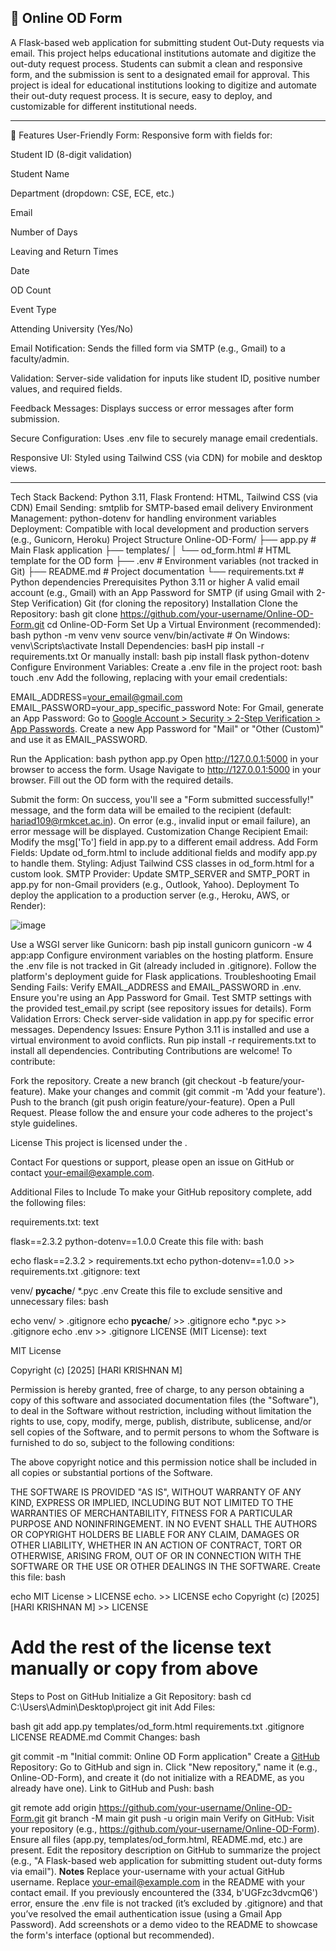 📝 Online OD Form
-----
A Flask-based web application for submitting student Out-Duty requests via email.
This project helps educational institutions automate and digitize the out-duty request process. Students can submit a clean and responsive form, and the submission is sent to a designated email for approval.
This project is ideal for educational institutions looking to digitize and automate their out-duty request process. It is secure, easy to deploy, and customizable for different institutional needs.

---

🚀 Features
User-Friendly Form: Responsive form with fields for:

Student ID (8-digit validation)

Student Name

Department (dropdown: CSE, ECE, etc.)

Email

Number of Days

Leaving and Return Times

Date

OD Count

Event Type

Attending University (Yes/No)

Email Notification: Sends the filled form via SMTP (e.g., Gmail) to a faculty/admin.

Validation: Server-side validation for inputs like student ID, positive number values, and required fields.

Feedback Messages: Displays success or error messages after form submission.

Secure Configuration: Uses .env file to securely manage email credentials.

Responsive UI: Styled using Tailwind CSS (via CDN) for mobile and desktop views.

 ----
Tech Stack
Backend: Python 3.11, Flask
Frontend: HTML, Tailwind CSS (via CDN)
Email Sending: smtplib for SMTP-based email delivery
Environment Management: python-dotenv for handling environment variables
Deployment: Compatible with local development and production servers (e.g., Gunicorn, Heroku)
Project Structure
Online-OD-Form/
├── app.py                # Main Flask application
├── templates/
│   └── od_form.html      # HTML template for the OD form
├── .env                  # Environment variables (not tracked in Git)
├── README.md             # Project documentation
└── requirements.txt      # Python dependencies
Prerequisites
Python 3.11 or higher
A valid email account (e.g., Gmail) with an App Password for SMTP (if using Gmail with 2-Step Verification)
Git (for cloning the repository)
Installation
Clone the Repository:
bash
git clone https://github.com/your-username/Online-OD-Form.git
cd Online-OD-Form
Set Up a Virtual Environment (recommended):
bash
python -m venv venv
source venv/bin/activate  # On Windows: venv\Scripts\activate
Install Dependencies:
basH
pip install -r requirements.txt
Or manually install:
bash
pip install flask python-dotenv
Configure Environment Variables:
Create a .env file in the project root:
bash
touch .env
Add the following, replacing with your email credentials:

EMAIL_ADDRESS=your_email@gmail.com
EMAIL_PASSWORD=your_app_specific_password
Note: For Gmail, generate an App Password:
Go to [Google Account > Security > 2-Step Verification > App Passwords](https://myaccount.google.com/security).
Create a new App Password for "Mail" or "Other (Custom)" and use it as EMAIL_PASSWORD.

Run the Application:
bash
python app.py
Open http://127.0.0.1:5000 in your browser to access the form.
Usage
Navigate to http://127.0.0.1:5000 in your browser.
Fill out the OD form with the required details.

Submit the form:
On success, you'll see a "Form submitted successfully!" message, and the form data will be emailed to the recipient (default: hariad109@rmkcet.ac.in).
On error (e.g., invalid input or email failure), an error message will be displayed.
Customization
Change Recipient Email:
Modify the msg['To'] field in app.py to a different email address.
Add Form Fields:
Update od_form.html to include additional fields and modify app.py to handle them.
Styling:
Adjust Tailwind CSS classes in od_form.html for a custom look.
SMTP Provider:
Update SMTP_SERVER and SMTP_PORT in app.py for non-Gmail providers (e.g., Outlook, Yahoo).
Deployment
To deploy the application to a production server (e.g., Heroku, AWS, or Render):




![image](https://github.com/user-attachments/assets/f5bb4d90-1979-4dc6-a043-281429f1ce24)

Use a WSGI server like Gunicorn:
bash
pip install gunicorn
gunicorn -w 4 app:app
Configure environment variables on the hosting platform.
Ensure the .env file is not tracked in Git (already included in .gitignore).
Follow the platform's deployment guide for Flask applications.
Troubleshooting
Email Sending Fails:
Verify EMAIL_ADDRESS and EMAIL_PASSWORD in .env.
Ensure you're using an App Password for Gmail.
Test SMTP settings with the provided test_email.py script (see repository issues for details).
Form Validation Errors:
Check server-side validation in app.py for specific error messages.
Dependency Issues:
Ensure Python 3.11 is installed and use a virtual environment to avoid conflicts.
Run pip install -r requirements.txt to install all dependencies.
Contributing
Contributions are welcome! To contribute:

Fork the repository.
Create a new branch (git checkout -b feature/your-feature).
Make your changes and commit (git commit -m 'Add your feature').
Push to the branch (git push origin feature/your-feature).
Open a Pull Request.
Please follow the  and ensure your code adheres to the project's style guidelines.

License
This project is licensed under the .

Contact
For questions or support, please open an issue on GitHub or contact [your-email@example.com](mailto:your-email@example.com).

Additional Files to Include
To make your GitHub repository complete, add the following files:

requirements.txt:
text

flask==2.3.2
python-dotenv==1.0.0
Create this file with:
bash

echo flask==2.3.2 > requirements.txt
echo python-dotenv==1.0.0 >> requirements.txt
.gitignore:
text

venv/
__pycache__/
*.pyc
.env
Create this file to exclude sensitive and unnecessary files:
bash

echo venv/ > .gitignore
echo __pycache__/ >> .gitignore
echo *.pyc >> .gitignore
echo .env >> .gitignore
LICENSE (MIT License):
text


MIT License

Copyright (c) [2025] [HARI KRISHNAN M]

Permission is hereby granted, free of charge, to any person obtaining a copy
of this software and associated documentation files (the "Software"), to deal
in the Software without restriction, including without limitation the rights
to use, copy, modify, merge, publish, distribute, sublicense, and/or sell
copies of the Software, and to permit persons to whom the Software is
furnished to do so, subject to the following conditions:

The above copyright notice and this permission notice shall be included in all
copies or substantial portions of the Software.

THE SOFTWARE IS PROVIDED "AS IS", WITHOUT WARRANTY OF ANY KIND, EXPRESS OR
IMPLIED, INCLUDING BUT NOT LIMITED TO THE WARRANTIES OF MERCHANTABILITY,
FITNESS FOR A PARTICULAR PURPOSE AND NONINFRINGEMENT. IN NO EVENT SHALL THE
AUTHORS OR COPYRIGHT HOLDERS BE LIABLE FOR ANY CLAIM, DAMAGES OR OTHER
LIABILITY, WHETHER IN AN ACTION OF CONTRACT, TORT OR OTHERWISE, ARISING FROM,
OUT OF OR IN CONNECTION WITH THE SOFTWARE OR THE USE OR OTHER DEALINGS IN THE
SOFTWARE.
Create this file:
bash


echo MIT License > LICENSE
echo. >> LICENSE
echo Copyright (c) [2025] [HARI KRISHNAN M] >> LICENSE
# Add the rest of the license text manually or copy from above
Steps to Post on GitHub
Initialize a Git Repository:
bash
cd C:\Users\Admin\Desktop\project
git init
Add Files:

bash
git add app.py templates/od_form.html requirements.txt .gitignore LICENSE README.md
Commit Changes:
bash

git commit -m "Initial commit: Online OD Form application"
Create a [GitHub](https://github.com/) Repository:
Go to GitHub and sign in.
Click "New repository," name it (e.g., Online-OD-Form), and create it (do not initialize with a README, as you already have one).
Link to GitHub and Push:
bash

git remote add origin https://github.com/your-username/Online-OD-Form.git
git branch -M main
git push -u origin main
Verify on GitHub:
Visit your repository (e.g., https://github.com/your-username/Online-OD-Form).
Ensure all files (app.py, templates/od_form.html, README.md, etc.) are present.
Edit the repository description on GitHub to summarize the project (e.g., "A Flask-based web application for submitting student out-duty forms via email").
**Notes**
Replace your-username with your actual GitHub username.
Replace your-email@example.com in the README with your contact email.
If you previously encountered the (334, b'UGFzc3dvcmQ6') error, ensure the .env file is not tracked (it’s excluded by .gitignore) and that you’ve resolved the email authentication issue (using a Gmail App Password).
Add screenshots or a demo video to the README to showcase the form's interface (optional but recommended).
